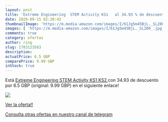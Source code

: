 ```yaml
---
layout: post
title: 'Extreme Engineering  STEM Activity KS1   al 34.93 % de descuento'
date: 2020-09-15 02:20:42
thumbnailImage: 'https://m.media-amazon.com/images/I/61Jg5m45BjL._SL200_.jpg'
images: [ 'https://m.media-amazon.com/images/I/61Jg5m45BjL._SL200_.jpg' ]
comments: true
category: ofertas
author: ring
slug: 1783123583
description:
actualPrice: 6.5 GBP
comparePrice: 9.99 GBP
inStock: true
---
```


Está [Extreme Engineering  STEM Activity KS1  KS2 ](https://www.amazon.com/dp/1783123583/?tag=redken08-20) con 34.93 de descuento por 6.5 GBP (original: 9.99 GBP) en el siguiente enlace!

[![](https://m.media-amazon.com/images/I/61Jg5m45BjL._SL200_.jpg)](https://www.amazon.com/dp/1783123583/?tag=redken08-20)

[Ver la oferta!!](https://www.amazon.com/dp/1783123583/?tag=redken08-20)

[Consulta otras ofertas en nuestro canal de telegram](https://t.me/s/ofertas25)
